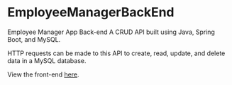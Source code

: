 # EmployeeManagerBackEnd
Employee Manager App Back-end
A CRUD API built using Java, Spring Boot, and MySQL.

HTTP requests can be made to this API to create, read, update, and delete data in a MySQL database.

View the front-end [here](https://github.com/Mimitwinkle/EmployeeManagerFrontEnd).
